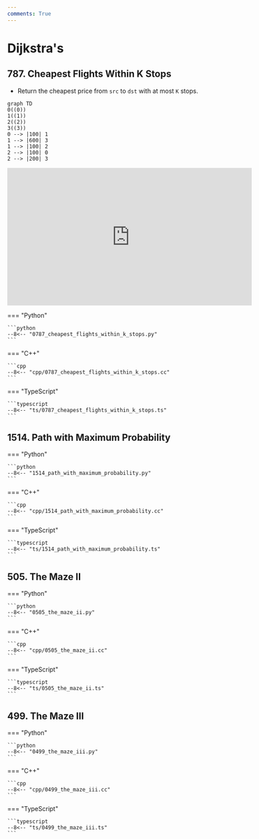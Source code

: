 ```yaml
---
comments: True
---
```


# Dijkstra's

## 787. Cheapest Flights Within K Stops

-   Return the cheapest price from `src` to `dst` with at most `K` stops.

```mermaid
graph TD
0((0))
1((1))
2((2))
3((3))
0 --> |100| 1
1 --> |600| 3
1 --> |100| 2
2 --> |100| 0
2 --> |200| 3
```

<iframe width="560" height="315" src="https://www.youtube.com/embed/5eIK3zUdYmE?si=aBR0VbHXTgNuVlGz" title="YouTube video player" frameborder="0" allow="accelerometer; autoplay; clipboard-write; encrypted-media; gyroscope; picture-in-picture; web-share" referrerpolicy="strict-origin-when-cross-origin" allowfullscreen></iframe>

=== "Python"

    ```python
    --8<-- "0787_cheapest_flights_within_k_stops.py"
    ```

=== "C++"

    ```cpp
    --8<-- "cpp/0787_cheapest_flights_within_k_stops.cc"
    ```

=== "TypeScript"

    ```typescript
    --8<-- "ts/0787_cheapest_flights_within_k_stops.ts"
    ```

## 1514. Path with Maximum Probability

=== "Python"

    ```python
    --8<-- "1514_path_with_maximum_probability.py"
    ```

=== "C++"

    ```cpp
    --8<-- "cpp/1514_path_with_maximum_probability.cc"
    ```

=== "TypeScript"

    ```typescript
    --8<-- "ts/1514_path_with_maximum_probability.ts"
    ```

## 505. The Maze II

=== "Python"

    ```python
    --8<-- "0505_the_maze_ii.py"
    ```

=== "C++"

    ```cpp
    --8<-- "cpp/0505_the_maze_ii.cc"
    ```

=== "TypeScript"

    ```typescript
    --8<-- "ts/0505_the_maze_ii.ts"
    ```

## 499. The Maze III

=== "Python"

    ```python
    --8<-- "0499_the_maze_iii.py"
    ```

=== "C++"

    ```cpp
    --8<-- "cpp/0499_the_maze_iii.cc"
    ```

=== "TypeScript"

    ```typescript
    --8<-- "ts/0499_the_maze_iii.ts"
    ```
